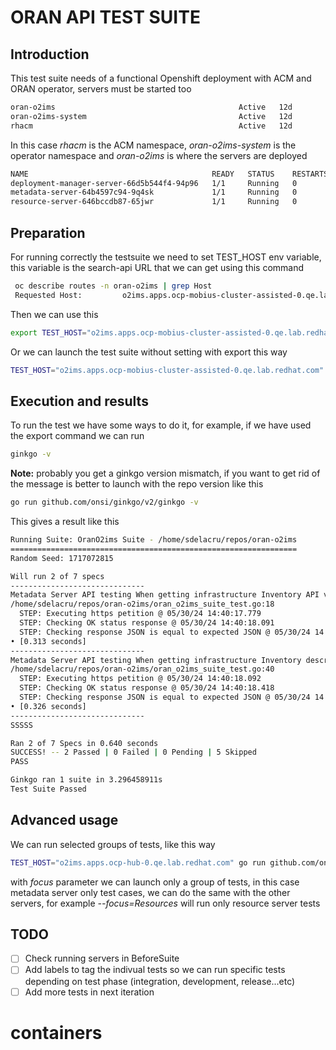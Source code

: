 # ORAN API TEST SUITE
## Introduction

This test suite needs of a functional Openshift deployment with ACM and ORAN operator, servers must be started too

```bash
oran-o2ims                                         Active   12d
oran-o2ims-system                                  Active   12d
rhacm                                              Active   12d
```

In this case *rhacm* is the ACM namespace, *oran-o2ims-system* is the operator namespace and *oran-o2ims* is where the servers are deployed

```bash
NAME                                         READY   STATUS    RESTARTS   AGE
deployment-manager-server-66d5b544f4-94p96   1/1     Running   0          12d
metadata-server-64b4597c94-9q4sk             1/1     Running   0          12d
resource-server-646bccdb87-65jwr             1/1     Running   0          12d
```

## Preparation

For running correctly the testsuite we need to set TEST_HOST env variable, this variable is the search-api URL that we can get using this command

```bash
 oc describe routes -n oran-o2ims | grep Host
 Requested Host:         o2ims.apps.ocp-mobius-cluster-assisted-0.qe.lab.redhat.com
```

Then we can use this
```bash
export TEST_HOST="o2ims.apps.ocp-mobius-cluster-assisted-0.qe.lab.redhat.com"
```

Or we can launch the test suite without setting with export this way

```bash
TEST_HOST="o2ims.apps.ocp-mobius-cluster-assisted-0.qe.lab.redhat.com" go run github.com/onsi/ginkgo/v2/ginkgo -v
```

## Execution and results

To run the test we have some ways to do it, for example, if we have used the export command we can run

```bash
ginkgo -v
```
**Note:** probably you get a ginkgo version mismatch, if you want to get rid of the message is better to launch with the repo version like this

```bash
go run github.com/onsi/ginkgo/v2/ginkgo -v
```

This gives a result like this

```bash
Running Suite: OranO2ims Suite - /home/sdelacru/repos/oran-o2ims
================================================================
Random Seed: 1717072815

Will run 2 of 7 specs
------------------------------
Metadata Server API testing When getting infrastructure Inventory API version should return OK in the response and json response should match reference json
/home/sdelacru/repos/oran-o2ims/oran_o2ims_suite_test.go:18
  STEP: Executing https petition @ 05/30/24 14:40:17.779
  STEP: Checking OK status response @ 05/30/24 14:40:18.091
  STEP: Checking response JSON is equal to expected JSON @ 05/30/24 14:40:18.092
• [0.313 seconds]
------------------------------
Metadata Server API testing When getting infrastructure Inventory description should return OK in the response and json response should match reference json
/home/sdelacru/repos/oran-o2ims/oran_o2ims_suite_test.go:40
  STEP: Executing https petition @ 05/30/24 14:40:18.092
  STEP: Checking OK status response @ 05/30/24 14:40:18.418
  STEP: Checking response JSON is equal to expected JSON @ 05/30/24 14:40:18.418
• [0.326 seconds]
------------------------------
SSSSS

Ran 2 of 7 Specs in 0.640 seconds
SUCCESS! -- 2 Passed | 0 Failed | 0 Pending | 5 Skipped
PASS

Ginkgo ran 1 suite in 3.296458911s
Test Suite Passed
```

## Advanced usage
We can run selected groups of tests, like this way

```bash
TEST_HOST="o2ims.apps.ocp-hub-0.qe.lab.redhat.com" go run github.com/onsi/ginkgo/v2/ginkgo --focus=Metadata -v
```
with *focus* parameter we can launch only a group of tests, in this case metadata server only test cases, we can do the same with the other servers, for example *--focus=Resources* will run only resource server tests


## TODO

-[ ] Check running servers in BeforeSuite
-[ ] Add labels to tag the indivual tests so we can run specific tests depending on test phase (integration, development, release...etc)
-[ ] Add more tests in next iteration
# containers

